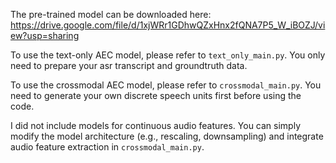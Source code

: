 The pre-trained model can be downloaded here: https://drive.google.com/file/d/1xjWRr1GDhwQZxHnx2fQNA7P5_W_iBOZJ/view?usp=sharing

To use the text-only AEC model, please refer to ``text_only_main.py``. You only need to prepare your asr transcript and groundtruth data.

To use the crossmodal AEC model, please refer to ``crossmodal_main.py``. You need to generate your own discrete speech units first before using the code.

I did not include models for continuous audio features. You can simply modify the model architecture (e.g., rescaling, downsampling) and integrate audio feature extraction in ``crossmodal_main.py``.

